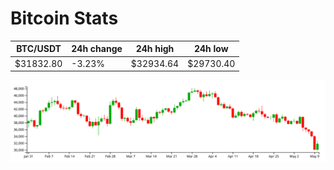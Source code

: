 # Bitcoin Stats

BTC/USDT|24h change|24h high|24h low|
|---|---|---|---|
|$31832.80|-3.23%|$32934.64|$29730.40|

<img src="./chart.svg">
